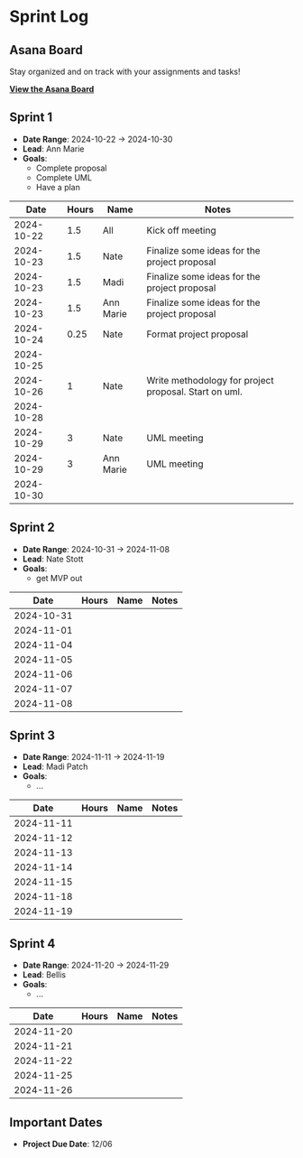 # Sprint Log

## Asana Board

Stay organized and on track with your assignments and tasks!

[**View the Asana Board**](https://app.asana.com/0/1208612487538355/board)

## Sprint 1

- **Date Range**: 2024-10-22 -> 2024-10-30
- **Lead**: Ann Marie
- **Goals**:
    - Complete proposal
    - Complete UML
    - Have a plan

| Date       | Hours | Name      | Notes                                                 |
|------------|-------|-----------|-------------------------------------------------------|
| 2024-10-22 | 1.5   | All       | Kick off meeting                                      |
| 2024-10-23 | 1.5   | Nate      | Finalize some ideas for the project proposal          |
| 2024-10-23 | 1.5   | Madi      | Finalize some ideas for the project proposal          |
| 2024-10-23 | 1.5   | Ann Marie | Finalize some ideas for the project proposal          |
| 2024-10-24 | 0.25  | Nate      | Format project proposal                               |
| 2024-10-25 |       |           |                                                       |
| 2024-10-26 | 1     | Nate      | Write methodology for project proposal. Start on uml. |
| 2024-10-28 |       |           |                                                       |
| 2024-10-29 | 3     | Nate      | UML meeting                                           |
| 2024-10-29 | 3     | Ann Marie | UML meeting                                           |
| 2024-10-30 |       |           |                                                       |

## Sprint 2

- **Date Range**: 2024-10-31 -> 2024-11-08
- **Lead**: Nate Stott
- **Goals**:
  - get MVP out

| Date       | Hours | Name       | Notes                        |
|------------|-------|------------|------------------------------|
| 2024-10-31 |       |            |                              |
| 2024-11-01 |       |            |                              |
| 2024-11-04 |       |            |                              |
| 2024-11-05 |       |            |                              |
| 2024-11-06 |       |            |                              |
| 2024-11-07 |       |            |                              |
| 2024-11-08 |       |            |                              |

## Sprint 3

- **Date Range**: 2024-11-11 -> 2024-11-19
- **Lead**: Madi Patch
- **Goals**:
    - ...

| Date       | Hours | Name       | Notes                        |
|------------|-------|------------|------------------------------|
| 2024-11-11 |       |            |                              |
| 2024-11-12 |       |            |                              |
| 2024-11-13 |       |            |                              |
| 2024-11-14 |       |            |                              |
| 2024-11-15 |       |            |                              |
| 2024-11-18 |       |            |                              |
| 2024-11-19 |       |            |                              |

## Sprint 4

- **Date Range**: 2024-11-20 -> 2024-11-29
- **Lead**: Bellis
- **Goals**:
    - ...

| Date       | Hours | Name       | Notes                        |
|------------|-------|------------|------------------------------|
| 2024-11-20 |       |            |                              |
| 2024-11-21 |       |            |                              |
| 2024-11-22 |       |            |                              |
| 2024-11-25 |       |            |                              |
| 2024-11-26 |       |            |                              |

## Important Dates

- **Project Due Date**: 12/06
